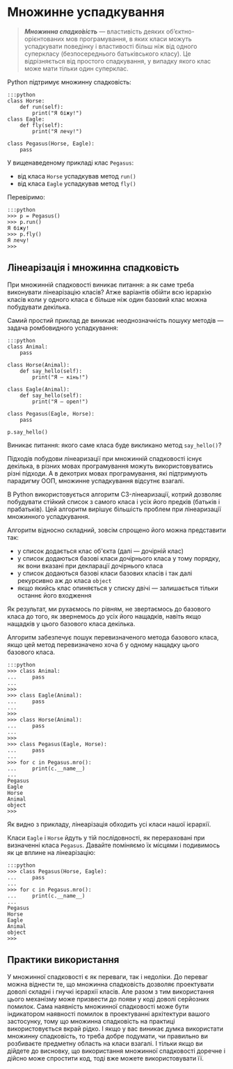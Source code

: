 # Множинне успадкування

> ***Множинна спадко́вість*** — властивість деяких обʼєктно-орієнтованих мов програмування, в яких класи можуть успадкувати поведінку і властивості більш ніж від одного суперкласу (безпосереднього батьківського класу). Це відрізняється від простого спадкування, у випадку якого клас може мати тільки один суперклас. 

Python підтримує множинну спадковість:

	:::python
	class Horse:
		def run(self):
			print("Я біжу!")
	class Eagle:
		def fly(self):
			print("Я лечу!")

	class Pegasus(Horse, Eagle):
		pass
	
У вищенаведеному прикладі клас `Pegasus`: 

- від класа `Horse` успадкував метод `run()`
- від класа `Eagle` успадкував метод `fly()`

Перевіримо: 

	:::python
	>>> p = Pegasus()
	>>> p.run()
	Я біжу!
	>>> p.fly()
	Я лечу!
	>>>

## Лінеарізація і множинна спадковість

При множинній спадковості виникає питання: 
а як саме треба виконувати лінеарізацію класів? 
Атже варіантів обійти всю ієрархію класів коли у одного класа є більше ніж один базовий клас 
можна побудувати декілька. 

Самий простий приклад де виникає неоднозначність пошуку методів — 
задача ромбовидного успадкування:  

	:::python
	class Animal:
		pass

	class Horse(Animal):
		def say_hello(self):
			print("Я — кінь!")

	class Eagle(Animal):
		def say_hello(self):
			print("Я — орел!")

	class Pegasus(Eagle, Horse):
		pass

	p.say_hello()
	
Виникає питання: якого саме класа буде викликано метод `say_hello()`? 
		
Підходів побудови лінеаризації при множинній спадковості існує декілька, 
в різних мовах програмування можуть використовуватись різні підходи. 
А в декотрих мовах програмування, які підтримують парадигму ООП, множинне успадкування відсутнє взагалі. 

В Python використовується алгоритм C3-лінеаризації, 
котрий дозволяє побудувати стійкий список з самого класа і усіх його предків 
(батьків і прабатьків). 
Цей алгоритм вирішує більшість проблем при лінеаризації множинного успадкування. 

Алгоритм відносно складний, зовсім спрощено його можна представити так: 

* у список додається клас об'єкта (далі — дочірній клас)
* у список додаються базові класи дочірнього класа у тому порядку, як вони вказані при декларації дочірнього класа
* у список додаються базові класи базових класів і так далі рекурсивно аж до класа `object`
* якщо якийсь клас опиняється у списку двічі — залишається тільки останнє його входження

Як результат, ми рухаємось по рівням, 
не звертаємось до базового класа до того, 
як звернемось до усіх його нащадків, 
навіть якщо нащадків у цього базового класа декілька. 

Алгоритм забезпечує пошук перевизначеного метода базового класа, 
якщо цей метод перевизначено хоча б у одному нащадку цього базового класа. 

	:::python
	>>> class Animal:
	...     pass
	...
	>>>
	>>> class Eagle(Animal):
	...     pass
	...
	>>>
	>>> class Horse(Animal):
	...     pass
	...
	>>>
	>>> class Pegasus(Eagle, Horse):
	...     pass
	...
	>>> for c in Pegasus.mro():
	...     print(c.__name__)
	...
	Pegasus
	Eagle
	Horse
	Animal
	object
	>>>

Як видно з прикладу, лінеарізація обходить усі класи нашої ієрархії. 

Класи `Eagle` і `Horse` йдуть у тій послідовності, 
як перераховані при визначенні класа `Pegasus`. 
Давайте поміняємо їх місцями і подивимось як це вплине на лінеарізацію: 

	:::python
	>>> class Pegasus(Horse, Eagle):
	...     pass
	...
	>>> for c in Pegasus.mro():
	...     print(c.__name__)
	...
	Pegasus
	Horse
	Eagle
	Animal
	object
	>>>



## Практики використання

У множинної спадковості є як переваги, так і недоліки. 
До переваг можна віднести те, 
що множинна спадковість дозволяє проектувати доволі складні і гнучкі ієрархії класів. 
Але разом з тим використання цього механізму може призвести до появи у коді доволі серйозних помилок. 
Сама наявність множинної спадковості 
може бути індикатором наявності помилок в проектуванні архітектури вашого застосунку, 
тому що множинна спадковість на практиці використовується вкрай рідко. 
І якщо у вас виникає думка використати множинну спадковість, 
то треба добре подумати, 
чи правильно ви розбиваєте предметну область на класи взагалі. 
І тільки якщо ви дійдете до висновку, 
що використання множинної спадковості доречне і дійсно може спростити код, 
тоді вже можете використовувати її. 
	

